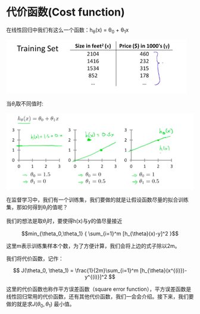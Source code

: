 # 代价函数(Cost function)

在线性回归中我们有这么一个函数：h<sub>θ</sub>(x) = θ<sub>0</sub> + θ<sub>1</sub>x

![training set](./images/2.2-1.png)



当$\theta_i$取不同值时:



![training set](./images/2.2-2.png)



在监督学习中，我们有一个训练集，我们要做的就是让假设函数尽量的拟合训练集，那如何得到θ<sub>i</sub>的值呢？

我们的想法是取$θ_i$时，要使得h(x)与y的值尽量接近



$$min_{\theta_0,\theta_1} { \sum_{i=1}^m [h_{\theta}(x)-y]^2 }$$

这里m表示训练集样本个数，为了方便计算，我们会将上边的式子除以2m。



我们将代价函数，记作：

$$
J(\theta_0, \theta_1) = \frac{1}{2m}\sum_{i=1}^m [h_{\theta}(x^{(i)})-y^{(i)}]^2
$$

这里的代价函数也称作平方误差函数（square error function），平方误差函数是线性回归常用的代价函数，还有其他代价函数，我们一会会介绍。接下来，我们要做的就是求$J(\theta_0, \theta_1)$ 最小值。

